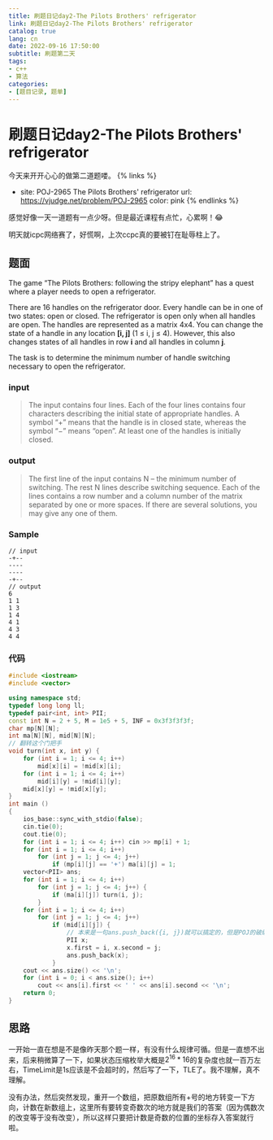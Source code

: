 ```yaml
---
title: 刷题日记day2-The Pilots Brothers' refrigerator
link: 刷题日记day2-The Pilots Brothers' refrigerator
catalog: true
lang: cn
date: 2022-09-16 17:50:00 
subtitle: 刷题第二天
tags:
- c++
- 算法
categories:
- [题目记录, 题单]
---
```

# 刷题日记day2-The Pilots Brothers' refrigerator

今天来开开心心的做第二道题喽。
{% links %}
- site: POJ-2965 The Pilots Brothers' refrigerator
  url: https://vjudge.net/problem/POJ-2965
  color: pink
{% endlinks %} 

感觉好像一天一道题有一点少呀。但是最近课程有点忙，心累啊！😂

明天就icpc网络赛了，好慌啊，上次ccpc真的要被钉在耻辱柱上了。

## 题面

The game “The Pilots Brothers: following the stripy elephant” has a quest where a player needs to open a refrigerator.

There are 16 handles on the refrigerator door. Every handle can be in one of two states: open or closed. The refrigerator is open only when all handles are open. The handles are represented as a matrix 4х4. You can change the state of a handle in any location **[i, j]** (1 ≤ i, j ≤ 4). However, this also changes states of all handles in row **i** and all handles in column **j**.

The task is to determine the minimum number of handle switching necessary to open the refrigerator.

### input

> The input contains four lines. Each of the four lines contains four characters describing the initial state of appropriate handles. A symbol “+” means that the handle is in closed state, whereas the symbol “−” means “open”. At least one of the handles is initially closed.

### output

> The first line of the input contains N – the minimum number of switching. The rest N lines describe switching sequence. Each of the lines contains a row number and a column number of the matrix separated by one or more spaces. If there are several solutions, you may give any one of them.

### Sample

```
// input
-+--
----
----
-+--
// output
6
1 1
1 3
1 4
4 1
4 3
4 4
```

### 代码

```cpp
#include <iostream>
#include <vector>

using namespace std;
typedef long long ll;
typedef pair<int, int> PII;
const int N = 2 + 5, M = 1e5 + 5, INF = 0x3f3f3f3f;
char mp[N][N];
int ma[N][N], mid[N][N];
// 翻转这个门把手
void turn(int x, int y) {
    for (int i = 1; i <= 4; i++)
        mid[x][i] = !mid[x][i];
    for (int i = 1; i <= 4; i++)
        mid[i][y] = !mid[i][y];
    mid[x][y] = !mid[x][y];
}
int main ()
{
    ios_base::sync_with_stdio(false);
    cin.tie(0);
    cout.tie(0);
    for (int i = 1; i <= 4; i++) cin >> mp[i] + 1;
    for (int i = 1; i <= 4; i++)
        for (int j = 1; j <= 4; j++)
            if (mp[i][j] == '+') ma[i][j] = 1;
    vector<PII> ans;
    for (int i = 1; i <= 4; i++)
        for (int j = 1; j <= 4; j++) {
            if (ma[i][j]) turn(i, j);
        }
    for (int i = 1; i <= 4; i++)
        for (int j = 1; j <= 4; j++)
            if (mid[i][j]) {
                // 本来是一句ans.push_back({i, j})就可以搞定的，但是POJ的破编译器不支持
                PII x;
                x.first = i, x.second = j;
                ans.push_back(x);
            }
    cout << ans.size() << '\n';
    for (int i = 0; i < ans.size(); i++)
        cout << ans[i].first << ' ' << ans[i].second << '\n';
    return 0;
}
```

## 思路

一开始一直在想是不是像昨天那个题一样，有没有什么规律可循。但是一直想不出来，后来稍微算了一下，如果状态压缩枚举大概是$2^{16}*16$的复杂度也就一百万左右，TimeLimit是1s应该是不会超时的，然后写了一下，TLE了。我不理解，真不理解。

没有办法，然后突然发现，重开一个数组，把原数组所有+号的地方转变一下方向，计数在新数组上，这里所有要转变奇数次的地方就是我们的答案（因为偶数次的改变等于没有改变），所以这样只要把计数是奇数的位置的坐标存入答案就行啦。